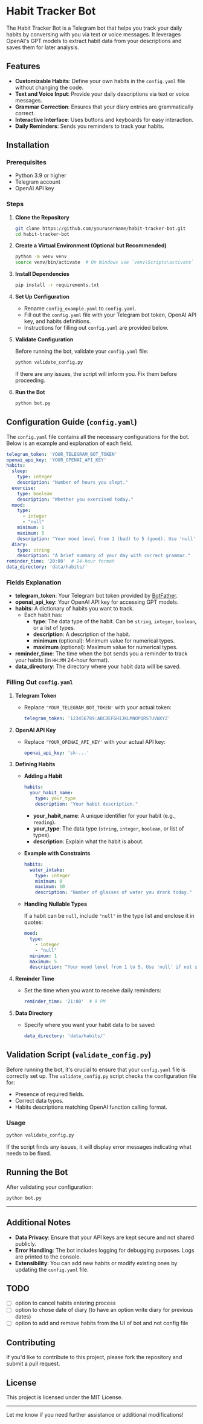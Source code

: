 # Habit Tracker Bot

The Habit Tracker Bot is a Telegram bot that helps you track your daily habits by conversing with you via text or voice messages. It leverages OpenAI's GPT models to extract habit data from your descriptions and saves them for later analysis.

## Features

- **Customizable Habits**: Define your own habits in the `config.yaml` file without changing the code.
- **Text and Voice Input**: Provide your daily descriptions via text or voice messages.
- **Grammar Correction**: Ensures that your diary entries are grammatically correct.
- **Interactive Interface**: Uses buttons and keyboards for easy interaction.
- **Daily Reminders**: Sends you reminders to track your habits.

## Installation

### Prerequisites

- Python 3.9 or higher
- Telegram account
- OpenAI API key

### Steps

1. **Clone the Repository**

   ```bash
   git clone https://github.com/yourusername/habit-tracker-bot.git
   cd habit-tracker-bot
   ```

2. **Create a Virtual Environment (Optional but Recommended)**

   ```bash
   python -m venv venv
   source venv/bin/activate  # On Windows use `venv\Scripts\activate`
   ```

3. **Install Dependencies**

   ```bash
   pip install -r requirements.txt
   ```

4. **Set Up Configuration**

   - Rename `config_example.yaml` to `config.yaml`.
   - Fill out the `config.yaml` file with your Telegram bot token, OpenAI API key, and habits definitions.
   - Instructions for filling out `config.yaml` are provided below.

5. **Validate Configuration**

   Before running the bot, validate your `config.yaml` file:

   ```bash
   python validate_config.py
   ```

   If there are any issues, the script will inform you. Fix them before proceeding.

6. **Run the Bot**

   ```bash
   python bot.py
   ```

## Configuration Guide (`config.yaml`)

The `config.yaml` file contains all the necessary configurations for the bot. Below is an example and explanation of each field.

```yaml
telegram_token: 'YOUR_TELEGRAM_BOT_TOKEN'
openai_api_key: 'YOUR_OPENAI_API_KEY'
habits:
  sleep:
    type: integer
    description: "Number of hours you slept."
  exercise:
    type: boolean
    description: "Whether you exercised today."
  mood:
    type:
      - integer
      - "null"
    minimum: 1
    maximum: 5
    description: "Your mood level from 1 (bad) to 5 (good). Use 'null' if not specified."
  diary:
    type: string
    description: "A brief summary of your day with correct grammar."
reminder_time: '20:00'  # 24-hour format
data_directory: 'data/habits/'
```

### Fields Explanation

- **telegram_token**: Your Telegram bot token provided by [BotFather](https://core.telegram.org/bots#6-botfather).
- **openai_api_key**: Your OpenAI API key for accessing GPT models.
- **habits**: A dictionary of habits you want to track.
  - Each habit has:
    - **type**: The data type of the habit. Can be `string`, `integer`, `boolean`, or a list of types.
    - **description**: A description of the habit.
    - **minimum** (optional): Minimum value for numerical types.
    - **maximum** (optional): Maximum value for numerical types.
- **reminder_time**: The time when the bot sends you a reminder to track your habits (in `HH:MM` 24-hour format).
- **data_directory**: The directory where your habit data will be saved.

### Filling Out `config.yaml`

1. **Telegram Token**

   - Replace `'YOUR_TELEGRAM_BOT_TOKEN'` with your actual token:

     ```yaml
     telegram_token: '123456789:ABCDEFGHIJKLMNOPQRSTUVWXYZ'
     ```

2. **OpenAI API Key**

   - Replace `'YOUR_OPENAI_API_KEY'` with your actual API key:

     ```yaml
     openai_api_key: 'sk-...'
     ```

3. **Defining Habits**

   - **Adding a Habit**

     ```yaml
     habits:
       your_habit_name:
         type: your_type
         description: "Your habit description."
     ```

     - **your_habit_name**: A unique identifier for your habit (e.g., `reading`).
     - **your_type**: The data type (`string`, `integer`, `boolean`, or list of types).
     - **description**: Explain what the habit is about.

   - **Example with Constraints**

     ```yaml
     habits:
       water_intake:
         type: integer
         minimum: 0
         maximum: 10
         description: "Number of glasses of water you drank today."
     ```

   - **Handling Nullable Types**

     If a habit can be `null`, include `"null"` in the type list and enclose it in quotes:

     ```yaml
     mood:
       type:
         - integer
         - "null"
       minimum: 1
       maximum: 5
       description: "Your mood level from 1 to 5. Use 'null' if not specified."
     ```

4. **Reminder Time**

   - Set the time when you want to receive daily reminders:

     ```yaml
     reminder_time: '21:00'  # 9 PM
     ```

5. **Data Directory**

   - Specify where you want your habit data to be saved:

     ```yaml
     data_directory: 'data/habits/'
     ```

## Validation Script (`validate_config.py`)

Before running the bot, it's crucial to ensure that your `config.yaml` file is correctly set up. The `validate_config.py` script checks the configuration file for:

- Presence of required fields.
- Correct data types.
- Habits descriptions matching OpenAI function calling format.

### Usage

```bash
python validate_config.py
```

If the script finds any issues, it will display error messages indicating what needs to be fixed.


## Running the Bot

After validating your configuration:

```bash
python bot.py
```

---

## Additional Notes

- **Data Privacy**: Ensure that your API keys are kept secure and not shared publicly.
- **Error Handling**: The bot includes logging for debugging purposes. Logs are printed to the console.
- **Extensibility**: You can add new habits or modify existing ones by updating the `config.yaml` file.

## TODO
- [ ] option to cancel habits entering process
- [ ] option to chose date of diary (to have an option write diary for previous dates)
- [ ] option to add and remove habits from the UI of bot and not config file

## Contributing

If you'd like to contribute to this project, please fork the repository and submit a pull request.

## License

This project is licensed under the MIT License.

---

Let me know if you need further assistance or additional modifications!